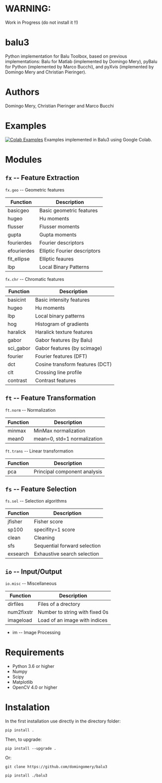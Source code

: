 # WARNING: 

Work in Progress (do not install it !!)

# balu3

Python implementation for Balu Toolbox, based on previous implementations: Balu for Matlab (implemented by Domingo Mery), pyBalu for Python (implemented by Marco Bucchi), and pyXvis (implemented by Domingo Mery and Christian Pieringer).

# Authors

Domingo Mery, Christian Pieringer and Marco Bucchi

# Examples

[![Colab Examples](https://colab.research.google.com/assets/colab-badge.svg)](https://github.com/domingomery/patrones/blob/master/Notebooks.md) Examples implemented in Balu3 using Google Colab.


# Modules

## `fx` -- Feature Extraction

`fx.geo` -- Geometric features

| Function    | Description                    |
| ----------- | ------------------------------ |
| basicgeo    | Basic geometric features       |
| hugeo       | Hu moments                     |
| flusser     | Flusser moments                |
| gupta       | Gupta moments                  |
| fourierdes  | Fourier descriptors            |
| efourierdes | Elliptic Fourier descriptors   |
| fit_ellipse | Elliptic feaures               |
| lbp         | Local Binary Patterns          |


`fx.chr` -- Chromatic features

| Function    | Description                    |
| ----------- | ------------------------------ |
| basicint    | Basic intensity features       |
| hugeo       | Hu moments                     |
| lbp         | Local binary patterns          |
| hog         | Histogram of gradients         |
| haralick    | Haralick texture features      |
| gabor       | Gabor features (by Balu)       |
| sci_gabor   | Gabor features (by scimage)    |
| fourier     | Fourier features (DFT)         |
| dct         | Cosine transform features (DCT)|
| clt         | Crossing line profile          |
| contrast    | Contrast features              |


## `ft` -- Feature Transformation

`ft.norm` -- Normalization

| Function    | Description                    |
| ----------- | ------------------------------ |
| minmax      | MinMax normalization           |
| mean0       | mean=0, std=1 normalization    |


`ft.trans` -- Linear transformation

| Function    | Description                    |
| ----------- | ------------------------------ |
| pca         | Principal component analysis   |



## `fs` -- Feature Selection

`fs.sel` -- Selection algorithms

| Function    | Description                    |
| ----------- | ------------------------------ |
| jfisher     | Fisher score                   |
| sp100       | specifity=1 score              |
| clean       | Cleaning                       |
| sfs         | Sequential forward selection   |
| exsearch    | Exhaustive search selection    |


## `io` -- Input/Output

`io.misc` -- Miscellaneous

| Function    | Description                    |
| ----------- | ------------------------------ |
| dirfiles    | Files of a drectory            |
| num2fixstr  | Number to string with fixed 0s |
| imageload   | Load of an image with indices  |


* im -- Image Processing




# Requirements

- Python 3.6 or higher
- Numpy
- Scipy
- Matplotlib
- OpenCV 4.0 or higher

# Instalation
In the first installation use directly in the directory folder:

`pip install .`

Then, to upgrade:

`pip install --upgrade .`

Or:

`git clone https://github.com/domingomery/balu3`

`pip install ./balu3`




